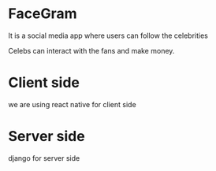 # FaceGram

It is a social media app where users can follow the celebrities 

Celebs can interact with the fans and make money.

Client side
==================
we are using react native for client side

Server side
==================
django for server side

